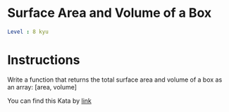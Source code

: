 # Surface Area and Volume of a Box

```yaml
Level : 8 kyu
```

# Instructions

Write a function that returns the total surface area and volume of a box as an array: [area, volume]

You can find this Kata by [link](https://www.codewars.com/kata/565f5825379664a26b00007c/train/java)